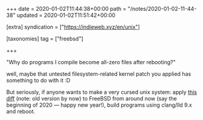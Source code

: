 +++
date = 2020-01-02T11:44:38+00:00
path = "/notes/2020-01-02-11-44-38"
updated = 2020-01-02T11:51:42+00:00

[extra]
syndication = ["https://indieweb.xyz/en/unix"]

[taxonomies]
tag = ["freebsd"]

+++

"Why do programs I compile become all-zero files after rebooting?"

well, maybe that untested filesystem-related kernel patch you applied has something to do with it :D

But seriously, if anyone wants to make a very cursed unix system:
apply [this diff](https://reviews.freebsd.org/D22130?id=63594) (note: old version by now)
to FreeBSD from around now (say the beginning of 2020 — happy new year!),
build programs using clang/lld 9.x and reboot.